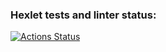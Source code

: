 ### Hexlet tests and linter status:
[![Actions Status](https://github.com/vladmelnikov/devops-for-programmers-project-76/actions/workflows/hexlet-check.yml/badge.svg)](https://github.com/vladmelnikov/devops-for-programmers-project-76/actions)